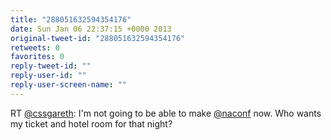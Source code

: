 ```yaml
---
title: "288051632594354176"
date: Sun Jan 06 22:37:15 +0000 2013
original-tweet-id: "288051632594354176"
retweets: 0
favorites: 0
reply-tweet-id: ""
reply-user-id: ""
reply-user-screen-name: ""
---
```

RT <a href="https://twitter.com/cssgareth">@cssgareth</a>: I'm not going to be able to make <a href="https://twitter.com/naconf">@naconf</a> now. Who wants my ticket and hotel room for that night?
